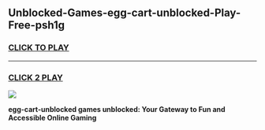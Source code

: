 
## Unblocked-Games-egg-cart-unblocked-Play-Free-psh1g
<h3>
<a href="https://premium76.site?title=egg-cart-unblocked&ref=18A1">CLICK TO PLAY</a></h3>
<hr>

<h3>
<a href="https://premium76.site?title=egg-cart-unblocked&ref=18A1">CLICK 2 PLAY</a>
  
</h3>

<a href="https://premium76.site?title=egg-cart-unblocked&ref=18A1"><img src="https://clearcache.store/games.png"></a>


**egg-cart-unblocked games unblocked: Your Gateway to Fun and Accessible Online Gaming**
